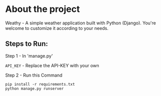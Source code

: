 # About the project

Weathy - A simple weather application built with Python (Django).
You're welcome to customize it according to your needs.


## Steps to Run:

Step 1 - In 'manage.py'

`API_KEY` - Replace the API-KEY with your own

Step 2 - Run this Command

```
pip install -r requirements.txt
python manage.py runserver
```